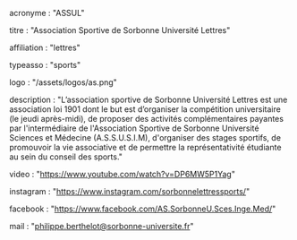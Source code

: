 acronyme : "ASSUL"

titre : "Association Sportive de Sorbonne Université Lettres"

affiliation : "lettres"

typeasso : "sports"

logo : "/assets/logos/as.png"

description : "L’association sportive de Sorbonne Université Lettres est une association loi 1901 dont le but est  d’organiser la compétition universitaire (le jeudi après-midi), de proposer des activités complémentaires payantes par l'intermédiaire de l'Association Sportive de Sorbonne Université Sciences et Médecine (A.S.S.U.S.I.M), d'organiser des stages sportifs, de promouvoir la vie associative et de permettre la représentativité étudiante au sein du conseil des sports."

video : "https://www.youtube.com/watch?v=DP6MW5P1Yag"

instagram : "https://www.instagram.com/sorbonnelettressports/"

facebook : "https://www.facebook.com/AS.SorbonneU.Sces.Inge.Med/"

mail : "philippe.berthelot@sorbonne-universite.fr"
